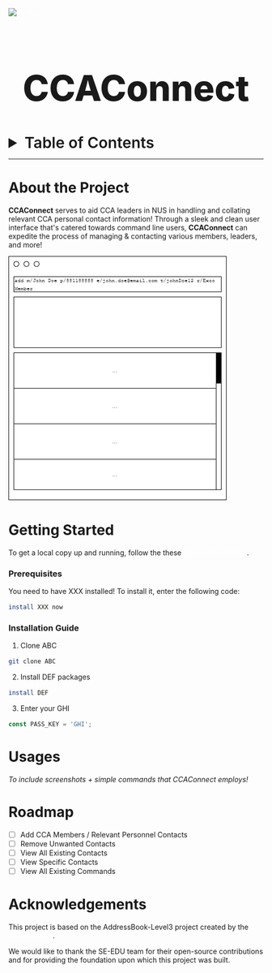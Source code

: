 [![CI Status](https://github.com/se-edu/addressbook-level3/workflows/Java%20CI/badge.svg)](https://github.com/AY2425S1-CS2103T-F11-2/tp/actions)
<style>
  a {
    color: white;
    text-decoration:none;
  }

  a:hover {
    color: green;
    transition-duration:0.25s;
    text-decoration:none;
  }
</style>


<!-- Project Title -->
<div align="center">
  <h1 style="font-weight:800;font-size:70px;">CCAConnect</h1>
</div>

<!-- Table of Content -->
<details>
  <summary style="font-weight:600;font-size:30px;">Table of Contents</summary>

  + <a href="#about-the-project" style="font-size:20px;">About the Project</a>
  + <a href="#getting-started" style="font-size:20px;">Getting Started</a>
    + <a href="#prerequisites" style="font-size:15px;">Prerequisites</a>
    + <a href="#installation-guide" style="font-size:15px;">Installation Guide</a>
  + <a href="#usages" style="font-size:20px;">Usages</a>
  + <a href="#roadmap" style="font-size:20px;">Feature Roadmap</a>
  + <a href="#acknowledgements" style="font-size:20px;">Acknowledgements</a>
</details>

___

<!-- Project Details -->
# About the Project
**CCAConnect** serves to aid CCA leaders in NUS in handling and collating relevant CCA personal contact information! Through a sleek and clean user interface that's catered towards command line users, **CCAConnect** can expedite the process of managing & contacting various members, leaders, and more!

![Ui](docs/images/Ui.png)

<!-- Project Installation Guide -->
# Getting Started
To get a local copy up and running, follow the these [simple steps below](#prerequisites).

<!-- Prerequisites -->
### Prerequisites
You need to have XXX installed! To install it, enter the following code:  
```sh
install XXX now
```

<!-- Installation Guide -->
### Installation Guide
1. Clone ABC
```sh
git clone ABC
``` 
2. Install DEF packages
```sh
install DEF
```
3. Enter your GHI
```js
const PASS_KEY = 'GHI';
```

<!-- Usages -->
# Usages
*To include screenshots + simple commands that CCAConnect employs!*

<!-- Feature Roadmap -->
# Roadmap
- [ ] Add CCA Members / Relevant Personnel Contacts
- [ ] Remove Unwanted Contacts
- [ ] View All Existing Contacts
- [ ] View Specific Contacts
- [ ] View All Existing Commands

<!-- Acknowledgements -->
# Acknowledgements
This project is based on the AddressBook-Level3 project created by the [SE-EDU initiative](https://se-education.org).

We would like to thank the SE-EDU team for their open-source contributions and for providing the foundation 
upon which this project was built.

